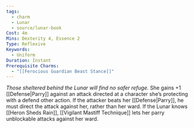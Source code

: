 ```yaml
---
tags:
  - charm
  - Lunar
  - source/lunar-book
Cost: 4m
Mins: Dexterity 4, Essence 2
Type: Reflexive
Keywords:
  - Uniform
Duration: Instant
Prerequisite Charms:
  - "[[Ferocious Guardian Beast Stance]]"
---
```

*Those sheltered behind the Lunar will find no safer refuge.*
She gains +1 [[Defense|Parry]] against an attack directed at a character she’s protecting with a defend other action. If the attacker beats her [[Defense|Parry]], he must direct the attack against her, rather than her ward. If the Lunar knows [[Heron Sheds Rain]], [[Vigilant Mastiff Technique]] lets her parry unblockable attacks against her ward.